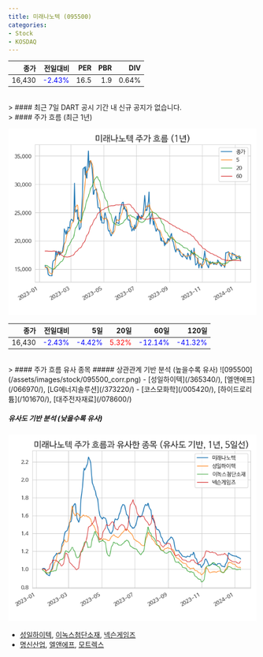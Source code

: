 ```yaml
---
title: 미래나노텍 (095500)
categories:
- Stock
- KOSDAQ
---
```


|종가|전일대비|PER|PBR|DIV|
|---:|-------:|--:|--:|--:|
|16,430|<span style="color: blue">-2.43%</span>|16.5|1.9|0.64%|

<!-- more -->

<br>
> #### 최근 7일 DART 공시
기간 내 신규 공지가 없습니다.

<br>
> #### 주가 흐름 (최근 1년)

![095500](/assets/images/stock/095500.png)

|종가|전일대비|5일|20일|60일|120일|
|---:|-------:|--:|---:|---:|----:|
|16,430|<span style="color: blue">-2.43%</span>|<span style="color: blue">-4.42%</span>|<span style="color: red">5.32%</span>|<span style="color: blue">-12.14%</span>|<span style="color: blue">-41.32%</span>|

<br>
> #### 주가 흐름 유사 종목
##### 상관관계 기반 분석 (높을수록 유사)
![095500](/assets/images/stock/095500_corr.png)
- [성일하이텍](/365340/), [엘앤에프](/066970/), [LG에너지솔루션](/373220/)
- [코스모화학](/005420/), [하이드로리튬](/101670/), [대주전자재료](/078600/)

##### 유사도 기반 분석 (낮을수록 유사)	
![095500](/assets/images/stock/095500_sim.png)
- [성일하이텍](/365340/), [이녹스첨단소재](/272290/), [넥슨게임즈](/225570/)
- [명신산업](/009900/), [엘앤에프](/066970/), [모트렉스](/118990/)